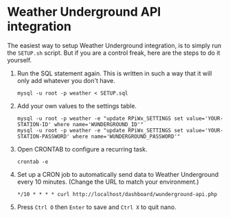 Weather Underground API integration
===================================

The easiest way to setup Weather Underground integration, is to simply run the `SETUP.sh` script.  But if you are a control freak, here are the steps to do it yourself.

1. Run the SQL statement again. This is written in such a way that it will only add whatever you don't have.

    `mysql -u root -p weather < SETUP.sql`

2. Add your own values to the settings table.

    ```
    mysql -u root -p weather -e "update RPiWx_SETTINGS set value='YOUR-STATION-ID' where name='WUNDERGROUND_ID'"
    mysql -u root -p weather -e "update RPiWx_SETTINGS set value='YOUR-STATION-PASSWORD' where name='WUNDERGROUND_PASSWORD'"
    ```
    
3. Open CRONTAB to configure a recurring task.

    `crontab -e`
    
4. Set up a CRON job to automatically send data to Weather Underground every 10 minutes. (Change the URL to match your environment.)

    `*/10 * * * * curl http://localhost/dashboard/wunderground-api.php`
    
5. Press `Ctrl O` then `Enter` to save and `Ctrl X` to quit nano.